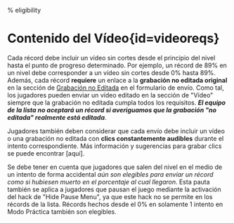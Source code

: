 % eligibility

<div class='panel fade js-scroll-anim' data-anim='fade'>

# Contenido del Vídeo{id=videoreqs}

Cada récord debe incluir un vídeo sin cortes desde el principio del nivel hasta el punto de progreso determinado. Por ejemplo, un récord de 89% en un nivel debe corresponder a un vídeo sin cortes desde 0% hasta 89%. Además, cada récord **requiere** un enlace a la **grabación no editada original** en la sección de [Grabación no Editada](/guidelines/rawfootage) en el formulario de envío. Como tal, los jugadores pueden enviar un vídeo editado en la sección de "Vídeo" siempre que la grabación no editada cumpla todos los requisitos. ***El equipo de la lista no aceptará un récord si averiguamos que la grabación "no editada" realmente está editada***.
  
Jugadores también deben considerar que cada envío debe incluir un vídeo o una grabación no editada con **clics constantemente audibles** durante el intento correspondiente. Más información y sugerencias para grabar clics se puede encontrar [aquí].

Se debe tener en cuenta que jugadores que salen del nivel en el medio de un intento de forma accidental *aún son elegibles para envíar un récord como si hubiesen muerto en el porcentaje al cual llegaron*. Esta pauta también se aplica a jugadores que pausan el juego mediante la activación del hack de "Hide Pause Menu", ya que este hack no se permite en los récords de la lista. Récords hechos desde el 0% en solamente 1 intento en Modo Práctica también son elegibles.


</div>
